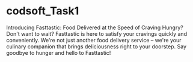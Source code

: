 # codsoft_Task1
Introducing Fasttastic: Food Delivered at the Speed of Craving  Hungry? Don't want to wait? Fasttastic is here to satisfy your cravings quickly and conveniently. We're not just another food delivery service – we're your culinary companion that brings deliciousness right to your doorstep. Say goodbye to hunger and hello to Fasttastic!
